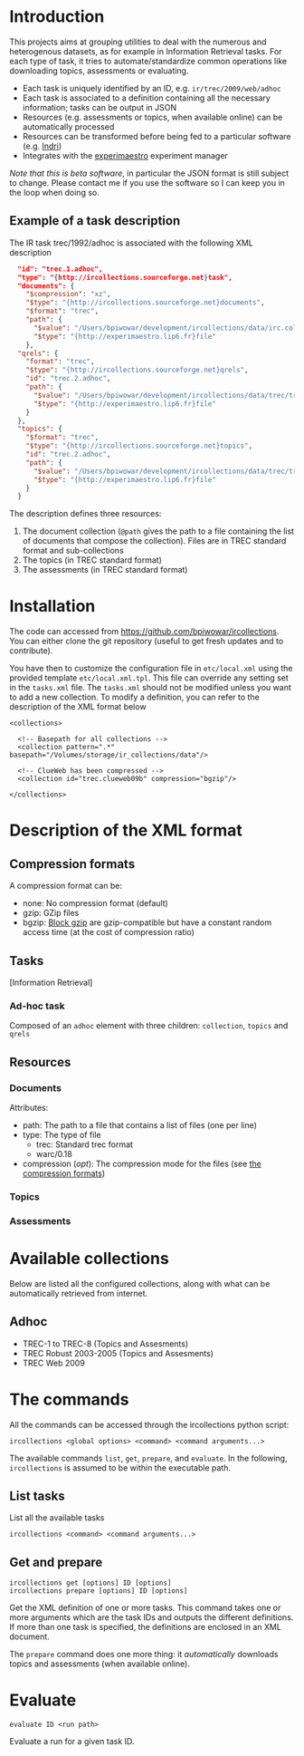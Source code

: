 # Introduction

This projects aims at grouping utilities to deal with the numerous and heterogenous datasets, as for example in Information Retrieval tasks.
For each type of task, it tries to automate/standardize common operations like downloading topics, assessments or evaluating.

- Each task is uniquely identified by an ID, e.g. `ir/trec/2009/web/adhoc`
- Each task is associated to a definition containing all the necessary information; tasks can be output in JSON
- Resources (e.g. assessments or topics, when available online) can be automatically processed
- Resources can be transformed before being fed to a particular software (e.g. [Indri](http://www.lemurproject.org/indri/))
- Integrates with the [experimaestro](http://experimaestro.sf.net) experiment manager

*Note that this is beta software*, in particular the JSON format is still subject to change. Please contact me if you use the software so I can keep you in the loop when doing so.


## Example of a task description

The IR task trec/1992/adhoc is associated with the following XML description

```json
  "id": "trec.1.adhoc",
  "type": "{http://ircollections.sourceforge.net}task",
  "documents": {
    "$compression": "xz",
    "$type": "{http://ircollections.sourceforge.net}documents",
    "$format": "trec",
    "path": {
      "$value": "/Users/bpiwowar/development/ircollections/data/irc.cols/trec.1.adhoc",
      "$type": "{http://experimaestro.lip6.fr}file"
    },
  "qrels": {
    "format": "trec",
    "$type": "{http://ircollections.sourceforge.net}qrels",
    "id": "trec.2.adhoc",
    "path": {
      "$value": "/Users/bpiwowar/development/ircollections/data/trec/trec2/adhoc/qrels.101-150",
      "$type": "{http://experimaestro.lip6.fr}file"
    }
  },
  "topics": {
    "$format": "trec",
    "$type": "{http://ircollections.sourceforge.net}topics",
    "id": "trec.2.adhoc",
    "path": {
      "$value": "/Users/bpiwowar/development/ircollections/data/trec/trec2/adhoc/trec2.topics.101-150",
      "$type": "{http://experimaestro.lip6.fr}file"
    }
  }
```

The description defines three resources:

1. The document collection (`@path` gives the path to a file containing the list of documents that compose the collection). Files are in TREC standard format and sub-collections
1. The topics (in TREC standard format)
1. The assessments (in TREC standard format)

# Installation

The code can accessed from https://github.com/bpiwowar/ircollections. You can either clone the git repository (useful to get fresh updates and to contribute).

You have then to customize the configuration file in `etc/local.xml` using the provided template `etc/local.xml.tpl`. This file can override any setting set in the `tasks.xml`
file. The `tasks.xml` should not be modified unless you want to add a new collection.
To modify a definition, you can refer to the description of the XML format below

    <collections>

      <!-- Basepath for all collections -->
      <collection pattern=".*" basepath="/Volumes/storage/ir_collections/data"/>

      <!-- ClueWeb has been compressed -->
      <collection id="trec.clueweb09b" compression="bgzip"/>

    </collections>

# Description of the XML format


## Compression formats
<a id="compression"></a>

A compression format can be:

- none: No compression format (default)
- gzip: GZip files
- bgzip: [Block gzip](http://blastedbio.blogspot.fr/2011/11/bgzf-blocked-bigger-better-gzip.html) are gzip-compatible but have a constant random access time (at the cost of compression ratio)

## Tasks

[Information Retrieval]

### Ad-hoc task

Composed of an `adhoc` element with three children: `collection`, `topics` and `qrels`

## Resources

### Documents

Attributes:

- path: The path to a file that contains a list of files (one per line)
- type: The type of file
   - trec: Standard trec format
   - warc/0.18
- compression (_opt_): The compression mode for the files (see [the compression formats](#compression))

### Topics

### Assessments

# Available collections

Below are listed all the configured collections, along with what can be automatically retrieved from internet.

## Adhoc

- TREC-1 to TREC-8 (Topics and Assesments)
- TREC Robust 2003-2005 (Topics and Assesments)
- TREC Web 2009

# The commands

All the commands can be accessed through the ircollections python script:

    ircollections <global options> <command> <command arguments...>

The available commands `list`, `get`, `prepare`, and `evaluate`. In the following, `ircollections` is assumed to be within the executable path.

## List tasks

List all the available tasks

    ircollections <command> <command arguments...>


## Get and prepare

    ircollections get [options] ID [options]
    ircollections prepare [options] ID [options]

Get the XML definition of one or more tasks. This command takes one or more arguments which are the task IDs and outputs the different definitions. If more than one task is specified, the definitions are enclosed in an XML document.

The `prepare` command does one more thing: it *automatically* downloads topics and assessments (when available online).

# Evaluate

    evaluate ID <run path>

Evaluate a run for a given task ID.
